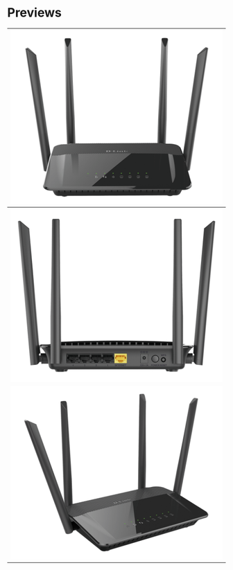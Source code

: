# Previews

| ![img2](DIR-842-front.png)|
|:----------     |
| ![img4](DIR-842-yback.png)|
| ![img3](DIR-842-side.png)|